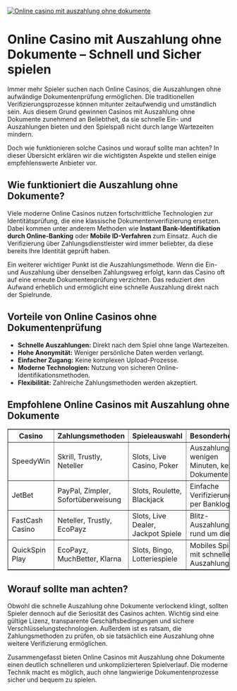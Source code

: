 [![Online casino mit auszahlung ohne dokumente](https://123-caf.pages.dev/gitsignup.png)](https://vrmoo.ru/Bt82HjjY)

<h1>Online Casino mit Auszahlung ohne Dokumente – Schnell und Sicher spielen</h1>  <p>Immer mehr Spieler suchen nach Online Casinos, die Auszahlungen ohne aufwändige Dokumentenprüfung ermöglichen. Die traditionellen Verifizierungsprozesse können mitunter zeitaufwendig und umständlich sein. Aus diesem Grund gewinnen Casinos mit Auszahlung ohne Dokumente zunehmend an Beliebtheit, da sie schnelle Ein- und Auszahlungen bieten und den Spielspaß nicht durch lange Wartezeiten mindern.</p>  <p>Doch wie funktionieren solche Casinos und worauf sollte man achten? In dieser Übersicht erklären wir die wichtigsten Aspekte und stellen einige empfehlenswerte Anbieter vor.</p>  <h2>Wie funktioniert die Auszahlung ohne Dokumente?</h2>  <p>Viele moderne Online Casinos nutzen fortschrittliche Technologien zur Identitätsprüfung, die eine klassische Dokumentenverifizierung ersetzen. Dabei kommen unter anderem Methoden wie <strong>Instant Bank-Identifikation durch Online-Banking</strong> oder <strong>Mobile ID-Verfahren</strong> zum Einsatz. Auch die Verifizierung über Zahlungsdienstleister wird immer beliebter, da diese bereits Ihre Identität geprüft haben.</p>  <p>Ein weiterer wichtiger Punkt ist die Auszahlungsmethode. Wenn die Ein- und Auszahlung über denselben Zahlungsweg erfolgt, kann das Casino oft auf eine erneute Dokumentenprüfung verzichten. Das reduziert den Aufwand erheblich und ermöglicht eine schnelle Auszahlung direkt nach der Spielrunde.</p>  <h2>Vorteile von Online Casinos ohne Dokumentenprüfung</h2>  <ul>   <li><strong>Schnelle Auszahlungen:</strong> Direkt nach dem Spiel ohne lange Wartezeiten.</li>   <li><strong>Hohe Anonymität:</strong> Weniger persönliche Daten werden verlangt.</li>   <li><strong>Einfacher Zugang:</strong> Keine komplexen Upload-Prozesse.</li>   <li><strong>Moderne Technologien:</strong> Nutzung von sicheren Online-Identifikationsmethoden.</li>   <li><strong>Flexibilität:</strong> Zahlreiche Zahlungsmethoden werden akzeptiert.</li> </ul>  <h2>Empfohlene Online Casinos mit Auszahlung ohne Dokumente</h2>  <table border="1" cellpadding="8" cellspacing="0">   <thead>     <tr>       <th>Casino</th>       <th>Zahlungsmethoden</th>       <th>Spieleauswahl</th>       <th>Besonderheiten</th>     </tr>   </thead>   <tbody>     <tr>       <td>SpeedyWin</td>       <td>Skrill, Trustly, Neteller</td>       <td>Slots, Live Casino, Poker</td>       <td>Auszahlung in wenigen Minuten, keine Dokumente</td>     </tr>     <tr>       <td>JetBet</td>       <td>PayPal, Zimpler, Sofortüberweisung</td>       <td>Slots, Roulette, Blackjack</td>       <td>Einfache Verifizierung per Banklogin</td>     </tr>     <tr>       <td>FastCash Casino</td>       <td>Neteller, Trustly, EcoPayz</td>       <td>Slots, Live Dealer, Jackpot Spiele</td>       <td>Blitz-Auszahlungen rund um die Uhr</td>     </tr>     <tr>       <td>QuickSpin Play</td>       <td>EcoPayz, MuchBetter, Klarna</td>       <td>Slots, Bingo, Lotteriespiele</td>       <td>Mobiles Spielen mit schneller Auszahlung</td>     </tr>   </tbody> </table>  <h2>Worauf sollte man achten?</h2>  <p>Obwohl die schnelle Auszahlung ohne Dokumente verlockend klingt, sollten Spieler dennoch auf die Seriosität des Casinos achten. Wichtig sind eine gültige Lizenz, transparente Geschäftsbedingungen und sichere Verschlüsselungstechnologien. Außerdem ist es ratsam, die Zahlungsmethoden zu prüfen, ob sie tatsächlich eine Auszahlung ohne weitere Verifizierung ermöglichen.</p>  <p>Zusammengefasst bieten Online Casinos mit Auszahlung ohne Dokumente einen deutlich schnelleren und unkomplizierteren Spielverlauf. Die moderne Technik macht es möglich, auch ohne langwierige Dokumentenprozesse sicher und bequem zu spielen.</p>